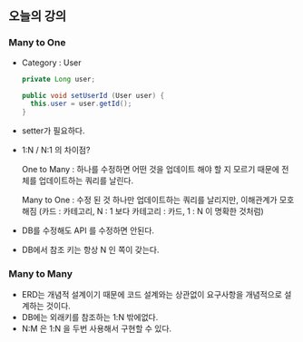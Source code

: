 ## 오늘의 강의

### Many to One

- Category : User

  ```java
  private Long user;
  
  public void setUserId (User user) {
  	this.user = user.getId();
  }
  ```

- setter가 필요하다.

- 1:N / N:1 의 차이점?

  One to Many : 하나를 수정하면 어떤 것을 업데이트 해야 할 지 모르기 때문에 전체를 업데이트하는 쿼리를 날린다.

  Many to One : 수정 된 것 하나만 업데이트하는 쿼리를 날리지만, 이해관계가 모호해짐 (카드 : 카테고리, N : 1 보다 카테고리 : 카드, 1 : N 이 명확한 것처럼)

- DB를 수정해도 API 를 수정하면 안된다.

- DB에서 참조 키는 항상 N 인 쪽이 갖는다.

### Many to Many

- ERD는 개념적 설계이기 때문에 코드 설계와는 상관없이 요구사항을 개념적으로 설계하는 것이다.
- DB에는 외래키를 참조하는 1:N 밖에없다.
- N:M 은 1:N 을 두번 사용해서 구현할 수 있다.
